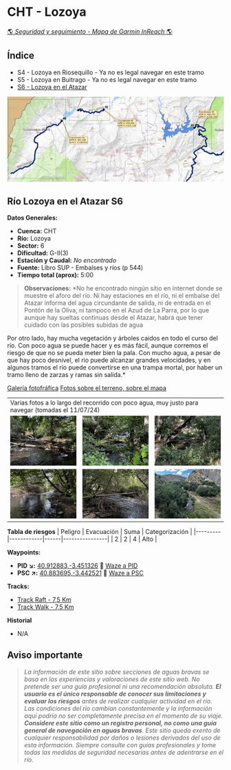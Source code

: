 # CHT - Lozoya
[:earth_americas: *Seguridad y seguimiento - Mapa de Garmin InReach* :earth_americas:](https://share.garmin.com/gpalacios82)

## Índice
* S4 - Lozoya en Riosequillo - Ya no es legal navegar en este tramo
* S5 - Lozoya en Buitrago - Ya no es legal navegar en este tramo
* [S6 - Lozoya en el Atazar](./CHT-Lozoya.md#río-lozoya-en-el-atazar-s6)

![](../misc/images/cht-lozoya-mapa.jpg)

## Río Lozoya en el Atazar S6

**Datos Generales:**
* **Cuenca:** CHT
* **Río:** Lozoya
* **Sector:** 6
* **Dificultad:** G-II(3)
* **Estación y Caudal:** *No encontrado*
* **Fuente:** Libro SUP - Embalses y ríos (p 544)
* **Tiempo total (aprox):** 5:00

>**Observaciones:**
*No he encontrado ningún sitio en internet donde se muestre el aforo del río. Ni hay estaciones en el río, ni el embalse del Atazar informa del agua circundante de salida, ni de entrada en el Pontón de la Oliva, ni tampoco en el Azud de La Parra, por lo que aunque hay sueltas continuas desde el Atazar, habrá que tener cuidado con las posibles subidas de agua

Por otro lado, hay mucha vegetación y árboles caidos en todo el curso del río. Con poco agua se puede hacer y es más fácil, aunque corremos el riesgo de que no se pueda meter bien la pala. Con mucho agua, a pesar de que hay poco desnivel, el rio puede alcanzar grandes velocidades, y en algunos tramos el río puede convertirse en una trampa mortal, por haber un tramo lleno de zarzas y ramas sin salida.*

[Galería fotofráfica](https://photos.app.goo.gl/MQzi39d2gAZweeQs5)
[Fotos sobre el terreno, sobre el mapa](https://www.google.com/maps/d/edit?mid=1E5DIX6wkrzVqhNuokiejKsnt3cpUySo&usp=sharing)

<table>
    <tr>
        <td colspan=3>Varias fotos a lo largo del recorrido con poco agua, muy justo para navegar (tomadas el 11/07/24)</td>
    <tr>
        <td><img src="../misc/images/cht-lozoya-s6-01.jpg" alt="Image 1"></td>
        <td><img src="../misc/images/cht-lozoya-s6-02.jpg" alt="Image 2"></td>
        <td><img src="../misc/images/cht-lozoya-s6-03.jpg" alt="Image 3"></td>
    </tr>
    <tr>
        <td><img src="../misc/images/cht-lozoya-s6-04.jpg" alt="Image 4"></td>
        <td><img src="../misc/images/cht-lozoya-s6-05.jpg" alt="Image 5"></td>
        <td><img src="../misc/images/cht-lozoya-s6-06.jpg" alt="Image 6"></td>
    </tr>
</table>

**Tabla de riesgos**
| Peligro | Evacuación | Suma | Categorización |
|---------|------------|------|----------------|
|    2    |     2      |   4  |   Alto    |

**Waypoints:**
* **PID :arrow_lower_right::** [40.912883,-3.451326](https://maps.app.goo.gl/ZBQfK9zXSVHmMR3e8) :car: [Waze a PID](https://waze.com/?ll=40.912883,-3.451326&navigate=yes)
* **PSC :arrow_upper_right::** [40.883695,-3.442521](https://maps.app.goo.gl/PNo1EmDpAYhxYKqg8) :car: [Waze a PSC](https://waze.com/?ll=40.883695,-3.442521&navigate=yes)

**Tracks:**
* [Track Raft - 7,5 Km](https://connect.garmin.com/modern/course/286535876)
* [Track Walk - 7,5 Km](https://connect.garmin.com/modern/course/286535212)

**Historial**
* N/A

## Aviso importante
>*La información de este sitio sobre secciones de aguas bravas se basa en las experiencias y valoraciones de este sitio web. No pretende ser una guía profesional ni una recomendación absoluta. **El usuario es el único responsable de conocer sus limitaciones y evaluar los riesgos** antes de realizar cualquier actividad en el río. Las condiciones del río cambian constantemente y la información aquí podría no ser completamente precisa en el momento de su viaje. **Considere este sitio como un registro personal, no como una guía general de navegación en aguas bravas**. Este sitio queda exento de cualquier responsabilidad por daños o lesiones derivados del uso de esta información. Siempre consulte con guías profesionales y tome todas las medidas de seguridad necesarias antes de adentrarse en el río.*
